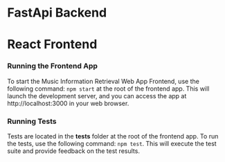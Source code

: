 <h1>FastApi Backend</h1>


<h1>React Frontend</h1>

<h3>Running the Frontend App</h3>

To start the Music Information Retrieval Web App Frontend, use the following command:
```npm start``` at the root of the frontend app.
This will launch the development server, and you can access the app at http://localhost:3000 in your web browser.


<h3>Running Tests</h3>

Tests are located in the __tests__ folder at the root of the frontend app. To run the tests, use the following command:
```npm test```.
This will execute the test suite and provide feedback on the test results.
